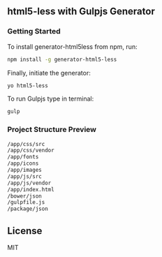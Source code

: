 ## html5-less with Gulpjs Generator

### Getting Started

To install generator-html5less from npm, run:

```bash
npm install -g generator-html5-less
```

Finally, initiate the generator:

```bash
yo html5-less
```

To run Gulpjs type in terminal:
```bash
gulp
```

### Project Structure Preview

```bash
/app/css/src
/app/css/vendor
/app/fonts
/app/icons
/app/images
/app/js/src
/app/js/vendor
/app/index.html
/bower/json
/gulpfile.js
/package/json
```

## License

MIT
